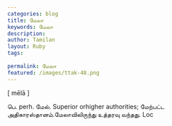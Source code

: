 ```yaml
---
categories: blog
title: மேலா
keywords: மேலா
description: 
author: Tamilan
layout: Ruby
tags: 
 
permalink: மேலா
featured: /images/ttak-48.png
---
```

  
[ mēlā ]  
  
பெ. perh. மேல். Superior orhigher authorities; மேற்பட்ட அதிகாரஸ்தானம்.மேலாவிலிருந்து உத்தரவு வந்தது. Loc